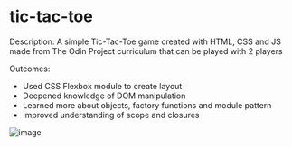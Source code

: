 # tic-tac-toe
Description:
A simple Tic-Tac-Toe game created with HTML, CSS and JS made from The Odin Project curriculum that can be played with 2 players

Outcomes: 
- Used CSS Flexbox module to create layout
- Deepened knowledge of DOM manipulation
- Learned more about objects, factory functions and module pattern
- Improved understanding of scope and closures

![image](https://user-images.githubusercontent.com/70051252/202864331-d1010153-9b47-4d03-b62c-296e7d74b1fc.png)

